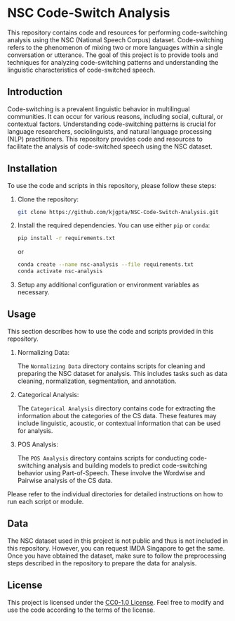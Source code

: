 # NSC Code-Switch Analysis

This repository contains code and resources for performing code-switching analysis using the NSC (National Speech Corpus) dataset. Code-switching refers to the phenomenon of mixing two or more languages within a single conversation or utterance. The goal of this project is to provide tools and techniques for analyzing code-switching patterns and understanding the linguistic characteristics of code-switched speech.

## Introduction

Code-switching is a prevalent linguistic behavior in multilingual communities. It can occur for various reasons, including social, cultural, or contextual factors. Understanding code-switching patterns is crucial for language researchers, sociolinguists, and natural language processing (NLP) practitioners. This repository provides code and resources to facilitate the analysis of code-switched speech using the NSC dataset.

## Installation

To use the code and scripts in this repository, please follow these steps:

1. Clone the repository:

   ```bash
   git clone https://github.com/kjgpta/NSC-Code-Switch-Analysis.git
   ```

2. Install the required dependencies. You can use either `pip` or `conda`:

   ```bash
   pip install -r requirements.txt
   ```

   or

   ```bash
   conda create --name nsc-analysis --file requirements.txt
   conda activate nsc-analysis
   ```

3. Setup any additional configuration or environment variables as necessary.

## Usage

This section describes how to use the code and scripts provided in this repository.

1. Normalizing Data:

   The `Normalizing Data` directory contains scripts for cleaning and preparing the NSC dataset for analysis. This includes tasks such as data cleaning, normalization, segmentation, and annotation.

2. Categorical Analysis:

   The `Categorical Analysis` directory contains code for extracting the information about the categories of the CS data. These features may include linguistic, acoustic, or contextual information that can be used for analysis.

3. POS Analysis:

   The `POS Analysis` directory contains scripts for conducting code-switching analysis and building models to predict code-switching behavior using Part-of-Speech. These involve the Wordwise and Pairwise analysis of the CS data.

Please refer to the individual directories for detailed instructions on how to run each script or module.

## Data

The NSC dataset used in this project is not public and thus is not included in this repository. However, you can request IMDA Singapore to get the same. Once you have obtained the dataset, make sure to follow the preprocessing steps described in the repository to prepare the data for analysis.

## License

This project is licensed under the [CC0-1.0 License](LICENSE). Feel free to modify and use the code according to the terms of the license.